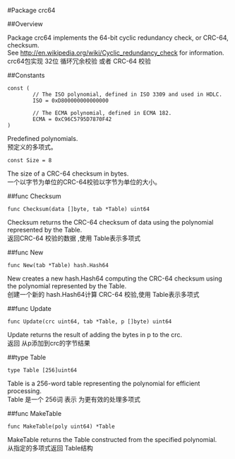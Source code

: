 #Package crc64        
        
##Overview        
        
Package crc64 implements the 64-bit cyclic redundancy check, or CRC-64, checksum.         
See http://en.wikipedia.org/wiki/Cyclic_redundancy_check for information.        
crc64包实现 32位 循环冗余校验 或者 CRC-64 校验           
        
##Constants        
```golang
const (
        // The ISO polynomial, defined in ISO 3309 and used in HDLC.
        ISO = 0xD800000000000000

        // The ECMA polynomial, defined in ECMA 182.
        ECMA = 0xC96C5795D7870F42
)
```
Predefined polynomials.        
预定义的多项式。        
```golang
const Size = 8
```
The size of a CRC-64 checksum in bytes.        
一个以字节为单位的CRC-64校验以字节为单位的大小。        
        
##func Checksum        
```golang
func Checksum(data []byte, tab *Table) uint64
```
Checksum returns the CRC-64 checksum of data using the polynomial represented by the Table.        
返回CRC-64 校验的数据 ,使用 Table表示多项式        
        

##func New        
```golang
func New(tab *Table) hash.Hash64
```
New creates a new hash.Hash64 computing the CRC-64 checksum using the polynomial represented by the Table.        
创建一个新的 hash.Hash64计算 CRC-64 校验,使用 Table表示多项式        
        
##func Update        
```golang
func Update(crc uint64, tab *Table, p []byte) uint64
```
Update returns the result of adding the bytes in p to the crc.        
返回 从p添加到crc的字节结果        
        
##type Table        
```golang
type Table [256]uint64
```
Table is a 256-word table representing the polynomial for efficient processing.        
Table 是一个 256词  表示 为更有效的处理多项式        
        
##func MakeTable        
```golang
func MakeTable(poly uint64) *Table
```
MakeTable returns the Table constructed from the specified polynomial.        
从指定的多项式返回 Table结构               
